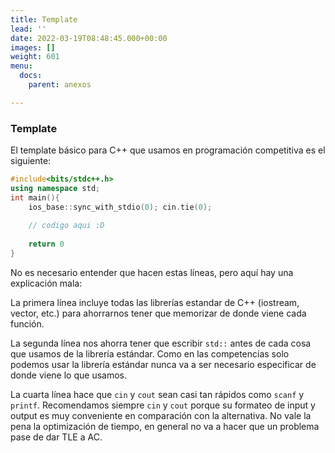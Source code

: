 ```yaml
---
title: Template
lead: ''
date: 2022-03-19T08:48:45.000+00:00
images: []
weight: 601
menu:
  docs:
    parent: anexos

---
```


### Template

El template básico para C++ que usamos en programación competitiva es el siguiente:

```c++
#include<bits/stdc++.h>
using namespace std;
int main(){
	ios_base::sync_with_stdio(0); cin.tie(0);
	
	// codigo aqui :D
	
	return 0
}
```
No es necesario entender que hacen estas líneas, pero aquí hay una explicación mala:

La primera línea incluye todas las librerías estandar de C++ (iostream, vector, etc.) para ahorrarnos tener que memorizar de donde viene cada función.

La segunda línea nos ahorra tener que escribir ```std::``` antes de cada cosa que usamos de la librería estándar. Como en las competencias solo podemos usar la librería estándar nunca va a ser necesario especificar de donde viene lo que usamos.

La cuarta línea hace que ```cin``` y ```cout``` sean casi tan rápidos como ```scanf``` y ```printf```. Recomendamos siempre ```cin``` y ```cout``` porque su formateo de input y output es muy conveniente en comparación con la alternativa. No vale la pena la optimización de tiempo, en general no va a hacer que un problema pase de dar TLE a AC.
                     